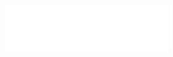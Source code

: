 <p align="center">
  <img width="426.5" height="123.5" src="https://github.com/Lazer-1/.github/blob/main/logo_white.png">
</p>
